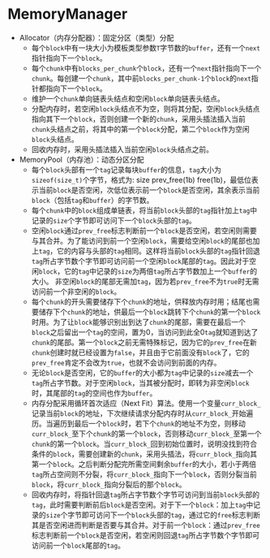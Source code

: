 # MemoryManager
- Allocator（内存分配器）：固定分区（类型）分配
  - 每个`block`中有一块大小为模板类型参数`T`字节数的`buffer`，还有一个`next`指针指向下一个`block`。
  - 每个`chunk`中有`blocks_per_chunk`个`block`，还有一个`next`指针指向下一个`chunk`。每创建一个`chunk`，其中前`blocks_per_chunk-1`个`block`的`next`指针都指向下一个`block`。
  - 维护一个`chunk`单向链表头结点和空闲`block`单向链表头结点。
  - 分配内存时，若空闲`block`头结点不为空，则将其分配，空闲`block`头结点指向其下一个`block`，否则创建一个新的`chunk`，采用头插法插入当前`chunk`头结点之前，将其中的第一个`block`分配，第二个`block`作为空闲`block`头结点。
  - 回收内存时，采用头插法插入当前空闲`block`头结点之前。
- MemoryPool（内存池）：动态分区分配
  - 每个`block`头部有一个`tag`记录每块`buffer`的信息，`tag`大小为`sizeof(size_t)`个字节，格式为: size prev_free(1b) free(1b)，最低位表示当前`block`是否空闲，次低位表示前一个`block`是否空闲，其余表示当前`block`（包括`tag`和`buffer`）的字节数。
  - 每个`chunk`中的`block`组成单链表，将当前`block`头部的`tag`指针加上`tag`中记录的`size`个字节即可访问下一个`block`头部的`tag`。
  - 空闲`block`通过`prev_free`标志判断前一个`block`是否空闲，若空闲则需要与其合并。为了能访问到前一个空闲`block`，需要给空闲`block`的尾部也加上`tag`，它的内容与头部的`tag`相同。这样将当前`block`头部的`tag`指针回退`tag`所占字节数个字节即可访问前一个空闲`block`尾部的`tag`。因此对于空闲`block`，它的`tag`中记录的`size`为两倍`tag`所占字节数加上一个`buffer`的大小。 非空闲`block`的尾部无需加`tag`，因为若`prev_free`不为`true`时无需访问前一个非空闲的`block`。
  - 每个`chunk`的开头需要储存下个`chunk`的地址，供释放内存时用；结尾也需要储存下个`chunk`的地址，供最后一个`block`跳转下个`chunk`的第一个`block`时用。为了让`block`能够识别出到达了`chunk`的尾部，需要在最后一个`block`之后留出一个`tag`的空间，置为0，当访问到此全0`tag`就知道到达了`chunk`的尾部。第一个`block`之前无需特殊标记，因为它的`prev_free`在新`chunk`创建时就已经设置为`false`，并且由于它前面没有`block`了，它的`prev_free`肯定不会改为`true`，也就不会访问到前面的内存。
  - 无论`block`是否空闲，它的`buffer`的大小都为`tag`中记录的`size`减去一个`tag`所占字节数。对于空闲`block`，当其被分配时，即转为非空闲`block`时，其尾部的`tag`的空间也作为`buffer`。
  - 内存分配采用循环首次适应（Next Fit）算法。使用一个变量`curr_block_`记录当前`block`的地址，下次继续请求分配内存时从`curr_block_`开始遍历。当遍历到最后一个`block`时，若下个`chunk`的地址不为空，则移动`curr_block_`至下个`chunk`的第一个`block`，否则移动`curr_block_`至第一个`chunk`的第一个`block`。当`curr_block_`回到初始位置时，说明没找到符合条件的`block`，需要创建新的`chunk`，采用头插法，将`curr_block_`指向其第一个`block`。之后判断分配完所需空间剩余`buffer`的大小，若小于两倍`tag`所占空间则不分裂，将`curr_block_`指向下一个`block`，否则分裂当前`block`，将`curr_block_`指向分裂后的那个`block`。
  - 回收内存时，将指针回退`tag`所占字节数个字节可访问到当前`block`头部的`tag`，此时需要判断前后`block`是否空闲。对于下一个`block`：加上`tag`中记录的`size`个字节即可访问下一个`block`头部的`tag`，通过它的`free`标志判断其是否空闲进而判断是否要与其合并。对于前一个`block`：通过`prev_free`标志判断前一个`block`是否空闲，若空闲则回退`tag`所占字节数个字节即可访问前一个`block`尾部的`tag`。
